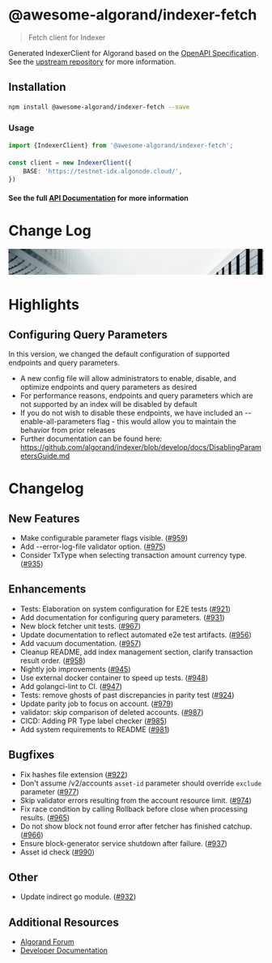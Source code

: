 
# @awesome-algorand/indexer-fetch
> Fetch client for Indexer

Generated IndexerClient for Algorand based on the [OpenAPI Specification](https://raw.githubusercontent.com/algorand/indexer/2.11.1/api/indexer.oas3.yml). 
See the [upstream repository](https://github.com/algorand/indexer) for more information.

## Installation

```bash
npm install @awesome-algorand/indexer-fetch --save
```

### Usage

```typescript
import {IndexerClient} from '@awesome-algorand/indexer-fetch';

const client = new IndexerClient({
    BASE: 'https://testnet-idx.algonode.cloud/',
})
```

#### See the full [API Documentation](https://awesome-algorand.github.io/algo-fetch/guides/clients/indexer/) for more information

# Change Log
![GitHub Logo](https://raw.githubusercontent.com/algorand/go-algorand/master/release/release-banner.jpg)

# Highlights
## Configuring Query Parameters
In this version, we changed the default configuration of supported endpoints and query parameters. 
* A new config file will allow administrators to enable, disable, and optimize endpoints and query parameters as desired
* For performance reasons, endpoints and query parameters which are not supported by an index will be disabled by default
* If you do not wish to disable these endpoints, we have included an --enable-all-parameters flag - this would allow you to maintain the behavior from prior releases
* Further documentation can be found here: 
https://github.com/algorand/indexer/blob/develop/docs/DisablingParametersGuide.md

# Changelog
## New Features
* Make configurable parameter flags visible. ([#959](https://github.com/algorand/indexer/pull/959))
* Add --error-log-file validator option. ([#975](https://github.com/algorand/indexer/pull/975))
* Consider TxType when selecting transaction amount currency type. ([#935](https://github.com/algorand/indexer/pull/935))

## Enhancements
* Tests: Elaboration on system configuration for E2E tests ([#921](https://github.com/algorand/indexer/pull/921))
* Add documentation for configuring query parameters. ([#931](https://github.com/algorand/indexer/pull/931))
* New block fetcher unit tests. ([#967](https://github.com/algorand/indexer/pull/967))
* Update documentation to reflect automated e2e test artifacts. ([#956](https://github.com/algorand/indexer/pull/956))
* Add vacuum documentation. ([#957](https://github.com/algorand/indexer/pull/957))
* Cleanup README, add index management section, clarify transaction result order. ([#958](https://github.com/algorand/indexer/pull/958))
* Nightly job improvements ([#945](https://github.com/algorand/indexer/pull/945))
* Use external docker container to speed up tests. ([#948](https://github.com/algorand/indexer/pull/948))
* Add golangci-lint to CI. ([#947](https://github.com/algorand/indexer/pull/947))
* Tests: remove ghosts of past discrepancies in parity test ([#924](https://github.com/algorand/indexer/pull/924))
* Update parity job to focus on account. ([#979](https://github.com/algorand/indexer/pull/979))
* validator: skip comparison of deleted accounts. ([#987](https://github.com/algorand/indexer/pull/987))
* CICD: Adding PR Type label checker ([#985](https://github.com/algorand/indexer/pull/985))
* Add system requirements to README ([#981](https://github.com/algorand/indexer/pull/981))

## Bugfixes
* Fix hashes file extension ([#922](https://github.com/algorand/indexer/pull/922))
* Don't assume /v2/accounts `asset-id` parameter should override `exclude` parameter ([#977](https://github.com/algorand/indexer/pull/977))
* Skip validator errors resulting from the account resource limit. ([#974](https://github.com/algorand/indexer/pull/974))
* Fix race condition by calling Rollback before close when processing results. ([#965](https://github.com/algorand/indexer/pull/965))
* Do not show block not found error after fetcher has finished catchup. ([#966](https://github.com/algorand/indexer/pull/966))
* Ensure block-generator service shutdown after failure. ([#937](https://github.com/algorand/indexer/pull/937))
* Asset id check ([#990](https://github.com/algorand/indexer/pull/990))

## Other

* Update indirect go module. ([#932](https://github.com/algorand/indexer/pull/932))

## Additional Resources
* [Algorand Forum](https://forum.algorand.org)
* [Developer Documentation](https://developer.algorand.org)
